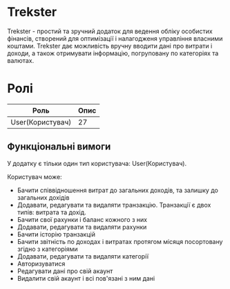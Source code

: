 # Trekster

Trekster - простий та зручний додаток для ведення обліку особистих фінансів, створений для оптимізації і налагодженя управління власними коштами. Trekster дає можливість вручну вводити дані про витрати і доходи, а також отримувати інформацію, погруповану по категоріях та валютах.

# Ролі

| Роль             | Опис |
|------------------|------|
| User(Користувач) | 27   |

## Функціональні вимоги

У додатку є тільки один тип користувача: User(Користувач).

Користувач може:
- Бачити співвідношення витрат до загальних доходів, та залишку до загальних дохідів
- Додавати, редагувати та видаляти транзакцію. Транзакції є двох типів: витрата та дохід.
- Бачити свої рахунки і баланс кожного з них
- Додавати, редагувати та видаляти рахунки
- Бачити історію транзакцій
- Бачити звітність по доходах і витратах протягом місяця посортовану згідно з категоріями
- Додавати, редагувати та видаляти категорії
- Авторизуватися
- Редагувати дані про свій акаунт
- Видалити свій акаунт і всі пов'язані з ним дані


